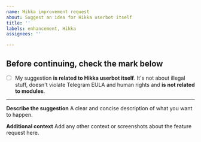 ```yaml
---
name: Hikka improvement request
about: Suggest an idea for Hikka userbot itself
title: ''
labels: enhancement, Hikka
assignees: ''

---
```


## Before continuing, check the mark below
- [ ] My suggestion **is related to Hikka userbot itself**. It's not about illegal stuff, doesn't violate Telegram EULA and human rights and **is not related to modules**.
---
**Describe the suggestion**
A clear and concise description of what you want to happen.

**Additional context**
Add any other context or screenshots about the feature request here.
